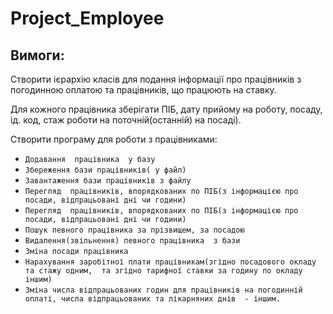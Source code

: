 # Project_Employee
## Вимоги:
Створити ієрархію класів для подання інформації про працівників з погодинною оплатою  та працівників, що працюють на ставку. 

Для кожного працівника зберігати  ПІБ,  дату прийому на роботу, посаду, ід. код, стаж роботи на поточній(останній) на посаді).

Створити програму для роботи з працівниками:
 - `Додавання  працівника  у базу`
 - `Збереження бази працівників( у файл)`
 - `Завантаження бази працівників з файлу`
 - `Перегляд  працівників, впорядкованих по ПІБ(з інформацією про посади, відпрацьовані дні чи години)`
 - `Перегляд  працівників, впорядкованих по ПІБ(з інформацією про посади, відпрацьовані дні чи години)`
 - `Пошук певного працівника за прізвищем, за посадою`
 - `Видалення(звільнення) певного працівника  з бази`
 - `Зміна посади працівника`
 - `Нарахування заробітної плати працівникам(згідно посадового окладу та стажу одним,  та згідно тарифної ставки за годину по окладу  іншим)`
 - `Зміна числа відпрацьованих годин для працівників на погодинній оплаті, числа відпрацьованих та лікарняних днів  - іншим.`
